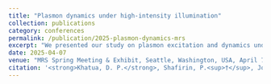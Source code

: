 ```yaml
---
title: "Plasmon dynamics under high-intensity illumination"
collection: publications
category: conferences
permalink: /publication/2025-plasmon-dynamics-mrs
excerpt: "We presented our study on plasmon excitation and dynamics under high-intensity femtosecond pulsed laser illumination using particle-in-cell (PIC) simulations, highlighting how plasmons can be exploited to control light–matter interactions at the nanoscale."
date: 2025-04-07
venue: "MRS Spring Meeting & Exhibit, Seattle, Washington, USA, April 7–11, 2025"
citation: '<strong>Khatua, D. P.</strong>, Shafirin, P.<sup>†</sup>, Joly-Jehenne, T., and Davoyan, A. (2025). "Plasmon dynamics under high-intensity illumination." <i>MRS Spring Meeting & Exhibit</i>, Seattle, Washington, USA, April 7–11, 2025. [<sup>†</sup>Presenting Author]'
---
```

